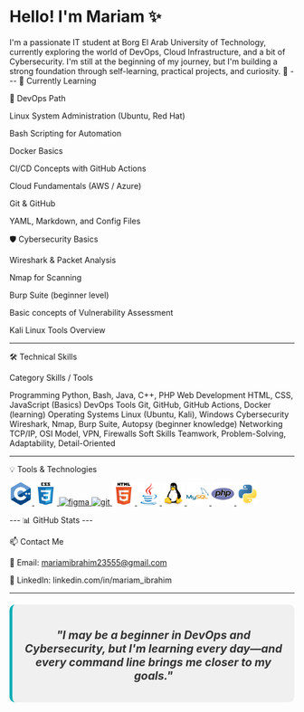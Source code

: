 <link href="https://cdnjs.cloudflare.com/ajax/libs/font-awesome/6.5.1/css/all.min.css" rel="stylesheet">      
<link rel="stylesheet" href="https://cdnjs.cloudflare.com/ajax/libs/animate.css/4.1.1/animate.min.css">    <h1 class="animate__animated animate__fadeIn">Hello! I'm Mariam ✨</h1>      
I'm a passionate IT student at  Borg El Arab University of Technology, currently exploring the world of DevOps, Cloud Infrastructure, and a bit of Cybersecurity.  I'm still at the beginning of my journey, but I'm building a strong foundation through self-learning, practical projects, and curiosity. 🚀    
---  🌱 Currently Learning

🔧 DevOps Path

Linux System Administration (Ubuntu, Red Hat)

Bash Scripting for Automation

Docker Basics

CI/CD Concepts with GitHub Actions

Cloud Fundamentals (AWS / Azure)

Git & GitHub

YAML, Markdown, and Config Files

🛡️ Cybersecurity Basics

Wireshark & Packet Analysis

Nmap for Scanning

Burp Suite (beginner level)

Basic concepts of Vulnerability Assessment

Kali Linux Tools Overview


---

🛠️ Technical Skills

Category	Skills / Tools

Programming	Python, Bash, Java, C++, PHP
Web Development	HTML, CSS, JavaScript (Basics)
DevOps Tools	Git, GitHub, GitHub Actions, Docker (learning)
Operating Systems	Linux (Ubuntu, Kali), Windows
Cybersecurity	Wireshark, Nmap, Burp Suite, Autopsy (beginner knowledge)
Networking	TCP/IP, OSI Model, VPN, Firewalls
Soft Skills	Teamwork, Problem-Solving, Adaptability, Detail-Oriented


---

💡 Tools & Technologies

<p align="left">    <a href="https://www.w3schools.com/cpp/" target="_blank">      
    <img src="https://raw.githubusercontent.com/devicons/devicon/master/icons/cplusplus/cplusplus-original.svg" alt="cplusplus" width="40" height="40"/>      
  </a>      
  <a href="https://www.w3schools.com/css/" target="_blank">      
    <img src="https://raw.githubusercontent.com/devicons/devicon/master/icons/css3/css3-original-wordmark.svg" alt="css3" width="40" height="40"/>      
  </a>      
  <a href="https://www.figma.com/" target="_blank">      
    <img src="https://www.vectorlogo.zone/logos/figma/figma-icon.svg" alt="figma" width="40" height="40"/>      
  </a>      
  <a href="https://git-scm.com/" target="_blank">      
    <img src="https://www.vectorlogo.zone/logos/git-scm/git-scm-icon.svg" alt="git" width="40" height="40"/>      
  </a>      
  <a href="https://www.w3.org/html/" target="_blank">      
    <img src="https://raw.githubusercontent.com/devicons/devicon/master/icons/html5/html5-original-wordmark.svg" alt="html5" width="40" height="40"/>      
  </a>      
  <a href="https://www.java.com" target="_blank">      
    <img src="https://raw.githubusercontent.com/devicons/devicon/master/icons/java/java-original.svg" alt="java" width="40" height="40"/>      
  </a>      
  <a href="https://www.linux.org/" target="_blank">      
    <img src="https://raw.githubusercontent.com/devicons/devicon/master/icons/linux/linux-original.svg" alt="linux" width="40" height="40"/>      
  </a>      
  <a href="https://www.mysql.com/" target="_blank">      
    <img src="https://raw.githubusercontent.com/devicons/devicon/master/icons/mysql/mysql-original-wordmark.svg" alt="mysql" width="40" height="40"/>      
  </a>      
  <a href="https://www.php.net" target="_blank">      
    <img src="https://raw.githubusercontent.com/devicons/devicon/master/icons/php/php-original.svg" alt="php" width="40" height="40"/>      
  </a>      
  <a href="https://www.python.org" target="_blank">      
    <img src="https://raw.githubusercontent.com/devicons/devicon/master/icons/python/python-original.svg" alt="python" width="40" height="40"/>      
  </a>      
</p>      
---  📊 GitHub Stats  
---

📫 Contact Me

📧 Email: mariamibrahim23555@gmail.com

💼 LinkedIn: linkedin.com/in/mariam_ibrahim


---

<div style="border-left: 5px solid #00adb5; background-color: #f0f0f0; padding: 15px 20px; font-style: italic; font-size: 1.2em; margin: 20px 0; border-radius: 10px; color: #333;">      
  <h3 style="text-align: center;">"I may be a beginner in DevOps and Cybersecurity, but I'm learning every day—and every command line brings me closer to my goals."</h3>      
</div> 
